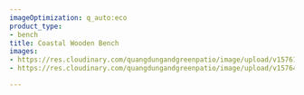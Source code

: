 ```yaml
---
imageOptimization: q_auto:eco
product_type:
- bench
title: Coastal Wooden Bench
images:
- https://res.cloudinary.com/quangdungandgreenpatio/image/upload/v1576133067/posts/DSC07731_nqxapr.png
- https://res.cloudinary.com/quangdungandgreenpatio/image/upload/v1576465708/posts/DSC07733_uwdj52.png

---
```


